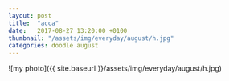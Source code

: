 ```yaml
---
layout: post
title:  "acca"
date:   2017-08-27 13:20:00 +0100
thumbnail: "/assets/img/everyday/august/h.jpg"
categories: doodle august
---
```


![my photo]({{ site.baseurl }}/assets/img/everyday/august/h.jpg)